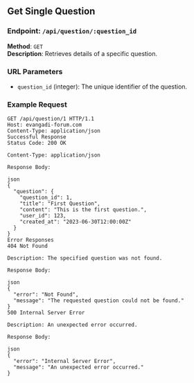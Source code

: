 ## Get Single Question

### Endpoint: `/api/question/:question_id`
**Method**: `GET`  
**Description**: Retrieves details of a specific question.

### URL Parameters
- `question_id` (integer): The unique identifier of the question.

### Example Request
```http
GET /api/question/1 HTTP/1.1
Host: evangadi-forum.com
Content-Type: application/json
Successful Response
Status Code: 200 OK

Content-Type: application/json

Response Body:

json
{
  "question": {
    "question_id": 1,
    "title": "First Question",
    "content": "This is the first question.",
    "user_id": 123,
    "created_at": "2023-06-30T12:00:00Z"
  }
}
Error Responses
404 Not Found

Description: The specified question was not found.

Response Body:

json
{
  "error": "Not Found",
  "message": "The requested question could not be found."
}
500 Internal Server Error

Description: An unexpected error occurred.

Response Body:

json
{
  "error": "Internal Server Error",
  "message": "An unexpected error occurred."
}